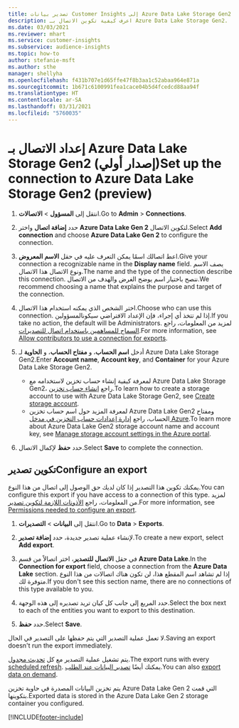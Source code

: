 ```yaml
---
title: تصدير بيانات Customer Insights إلى Azure Data Lake Storage Gen2
description: اعرف كيفية تكوين الاتصال بـ Azure Data Lake Storage Gen2.
ms.date: 03/03/2021
ms.reviewer: mhart
ms.service: customer-insights
ms.subservice: audience-insights
ms.topic: how-to
author: stefanie-msft
ms.author: sthe
manager: shellyha
ms.openlocfilehash: f431b707e1d65ffe47f8b3aa1c52abaa964e871a
ms.sourcegitcommit: 1b671c6100991fea1cace04b5d4fcedcd88aa94f
ms.translationtype: HT
ms.contentlocale: ar-SA
ms.lasthandoff: 03/31/2021
ms.locfileid: "5760035"
---
```

# <a name="set-up-the-connection-to-azure-data-lake-storage-gen2-preview"></a><span data-ttu-id="e239d-103">إعداد الاتصال بـ Azure Data Lake Storage ‏Gen2 (إصدار أولي)</span><span class="sxs-lookup"><span data-stu-id="e239d-103">Set up the connection to Azure Data Lake Storage Gen2 (preview)</span></span>

1. <span data-ttu-id="e239d-104">انتقل إلى **المسؤول** > **الاتصالات**.</span><span class="sxs-lookup"><span data-stu-id="e239d-104">Go to **Admin** > **Connections**.</span></span>

1. <span data-ttu-id="e239d-105">حدد **إضافة اتصال** واختر **Azure Data Lake Gen 2** لتكوين الاتصال.</span><span class="sxs-lookup"><span data-stu-id="e239d-105">Select **Add connection** and choose **Azure Data Lake Gen 2** to configure the connection.</span></span>

1. <span data-ttu-id="e239d-106">اعط اتصالك اسمًا يمكن التعرف عليه في حقل **الاسم المعروض**.</span><span class="sxs-lookup"><span data-stu-id="e239d-106">Give your connection a recognizable name in the **Display name** field.</span></span> <span data-ttu-id="e239d-107">يصف الاسم ونوع الاتصال هذا الاتصال.</span><span class="sxs-lookup"><span data-stu-id="e239d-107">The name and the type of the connection describe this connection.</span></span> <span data-ttu-id="e239d-108">ننصح باختيار اسم يوضح الغرض والهدف من الاتصال.</span><span class="sxs-lookup"><span data-stu-id="e239d-108">We recommend choosing a name that explains the purpose and target of the connection.</span></span>

1. <span data-ttu-id="e239d-109">اختر الشخص الذي يمكنه استخدام هذا الاتصال.</span><span class="sxs-lookup"><span data-stu-id="e239d-109">Choose who can use this connection.</span></span> <span data-ttu-id="e239d-110">إذا لم تتخذ أي إجراء، فإن الإعداد الافتراضي سيكونالمسؤولين.</span><span class="sxs-lookup"><span data-stu-id="e239d-110">If you take no action, the default will be Administrators.</span></span> <span data-ttu-id="e239d-111">لمزيد من المعلومات، راجع [السماح للمساهمين باستخدام اتصال للتصديرات](connections.md#allow-contributors-to-use-a-connection-for-exports).</span><span class="sxs-lookup"><span data-stu-id="e239d-111">For more information, see [Allow contributors to use a connection for exports](connections.md#allow-contributors-to-use-a-connection-for-exports).</span></span>

1. <span data-ttu-id="e239d-112">أدخل **اسم الحساب**، و **مفتاح الحساب**، و **الحاوية** لـ Azure Data Lake Storage Gen2.</span><span class="sxs-lookup"><span data-stu-id="e239d-112">Enter **Account name**, **Account key**, and **Container** for your Azure Data Lake Storage Gen2.</span></span>
    - <span data-ttu-id="e239d-113">لمعرفة كيفية إنشاء حساب تخزين لاستخدامه مع Azure Data Lake Storage Gen2، راجع [إنشاء حساب تخزين](/azure/storage/blobs/create-data-lake-storage-account).</span><span class="sxs-lookup"><span data-stu-id="e239d-113">To learn how to create a storage account to use with Azure Data Lake Storage Gen2, see [Create storage account](/azure/storage/blobs/create-data-lake-storage-account).</span></span> 
    - <span data-ttu-id="e239d-114">لمعرفة المزيد حول اسم حساب تخزين Azure Data Lake Gen2 ومفتاح الحساب، راجع [إدارة إعدادات حساب التخزين في مدخل Azure](/azure/storage/common/storage-account-manage).</span><span class="sxs-lookup"><span data-stu-id="e239d-114">To learn more about Azure Data Lake Gen2 storage account name and account key, see [Manage storage account settings in the Azure portal](/azure/storage/common/storage-account-manage).</span></span>

1. <span data-ttu-id="e239d-115">حدد **حفظ** لإكمال الاتصال.</span><span class="sxs-lookup"><span data-stu-id="e239d-115">Select **Save** to complete the connection.</span></span> 

## <a name="configure-an-export"></a><span data-ttu-id="e239d-116">تكوين تصدير</span><span class="sxs-lookup"><span data-stu-id="e239d-116">Configure an export</span></span>

<span data-ttu-id="e239d-117">يمكنك تكوين هذا التصدير إذا كان لديك حق الوصول إلى اتصال من هذا النوع.</span><span class="sxs-lookup"><span data-stu-id="e239d-117">You can configure this export if you have access to a connection of this type.</span></span> <span data-ttu-id="e239d-118">لمزيد من المعلومات، راجع [الأذونات اللازمة لتكوين تصدير](export-destinations.md#set-up-a-new-export).</span><span class="sxs-lookup"><span data-stu-id="e239d-118">For more information, see [Permissions needed to configure an export](export-destinations.md#set-up-a-new-export).</span></span>

1. <span data-ttu-id="e239d-119">انتقل إلى **البيانات** > **التصديرات**.</span><span class="sxs-lookup"><span data-stu-id="e239d-119">Go to **Data** > **Exports**.</span></span>

1. <span data-ttu-id="e239d-120">لإنشاء عملية تصدير جديدة، حدد **إضافة تصدير**.</span><span class="sxs-lookup"><span data-stu-id="e239d-120">To create a new export, select **Add export**.</span></span>

1. <span data-ttu-id="e239d-121">في حقل **الاتصال للتصدير**، اختر اتصالاً من قسم **Azure Data Lake**.</span><span class="sxs-lookup"><span data-stu-id="e239d-121">In the **Connection for export** field, choose a connection from the **Azure Data Lake** section.</span></span> <span data-ttu-id="e239d-122">إذا لم تشاهد اسم المقطع هذا، لن تكون هناك اتصالات من هذا النوع متوفرة لك.</span><span class="sxs-lookup"><span data-stu-id="e239d-122">If you don't see this section name, there are no connections of this type available to you.</span></span>

1. <span data-ttu-id="e239d-123">حدد المربع إلى جانب كل كيان تريد تصديره إلى هذه الوجهة.</span><span class="sxs-lookup"><span data-stu-id="e239d-123">Select the box next to each of the entities you want to export to this destination.</span></span>

1. <span data-ttu-id="e239d-124">حدد **حفظ**.</span><span class="sxs-lookup"><span data-stu-id="e239d-124">Select **Save**.</span></span>

<span data-ttu-id="e239d-125">لا تعمل عملية التصدير التي يتم حفظها على التصدير في الحال.</span><span class="sxs-lookup"><span data-stu-id="e239d-125">Saving an export doesn't run the export immediately.</span></span>

<span data-ttu-id="e239d-126">يتم تشغيل عملية التصدير مع كل [تحديث مجدول](system.md#schedule-tab).</span><span class="sxs-lookup"><span data-stu-id="e239d-126">The export runs with every [scheduled refresh](system.md#schedule-tab).</span></span> <span data-ttu-id="e239d-127">يمكنك أيضًا [تصدير البيانات عند الطلب](export-destinations.md#run-exports-on-demand).</span><span class="sxs-lookup"><span data-stu-id="e239d-127">You can also [export data on demand](export-destinations.md#run-exports-on-demand).</span></span> 

<span data-ttu-id="e239d-128">يتم تخزين البيانات المصدرة في حاوية تخزين Azure Data Lake Gen 2 التي قمت بتكوينها.</span><span class="sxs-lookup"><span data-stu-id="e239d-128">Exported data is stored in the Azure Data Lake Gen 2 storage container you configured.</span></span> 

[!INCLUDE[footer-include](../includes/footer-banner.md)]
